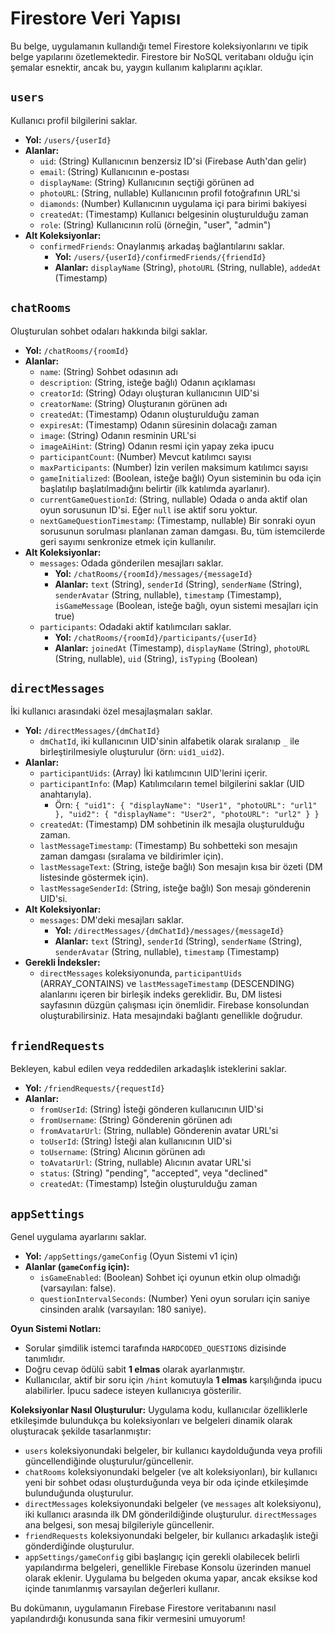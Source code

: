 
# Firestore Veri Yapısı

Bu belge, uygulamanın kullandığı temel Firestore koleksiyonlarını ve tipik belge yapılarını özetlemektedir. Firestore bir NoSQL veritabanı olduğu için şemalar esnektir, ancak bu, yaygın kullanım kalıplarını açıklar.

## `users`
Kullanıcı profil bilgilerini saklar.
- **Yol:** `/users/{userId}`
- **Alanlar:**
  - `uid`: (String) Kullanıcının benzersiz ID'si (Firebase Auth'dan gelir)
  - `email`: (String) Kullanıcının e-postası
  - `displayName`: (String) Kullanıcının seçtiği görünen ad
  - `photoURL`: (String, nullable) Kullanıcının profil fotoğrafının URL'si
  - `diamonds`: (Number) Kullanıcının uygulama içi para birimi bakiyesi
  - `createdAt`: (Timestamp) Kullanıcı belgesinin oluşturulduğu zaman
  - `role`: (String) Kullanıcının rolü (örneğin, "user", "admin")
- **Alt Koleksiyonlar:**
  - `confirmedFriends`: Onaylanmış arkadaş bağlantılarını saklar.
    - **Yol:** `/users/{userId}/confirmedFriends/{friendId}`
    - **Alanlar:** `displayName` (String), `photoURL` (String, nullable), `addedAt` (Timestamp)

## `chatRooms`
Oluşturulan sohbet odaları hakkında bilgi saklar.
- **Yol:** `/chatRooms/{roomId}`
- **Alanlar:**
  - `name`: (String) Sohbet odasının adı
  - `description`: (String, isteğe bağlı) Odanın açıklaması
  - `creatorId`: (String) Odayı oluşturan kullanıcının UID'si
  - `creatorName`: (String) Oluşturanın görünen adı
  - `createdAt`: (Timestamp) Odanın oluşturulduğu zaman
  - `expiresAt`: (Timestamp) Odanın süresinin dolacağı zaman
  - `image`: (String) Odanın resminin URL'si
  - `imageAiHint`: (String) Odanın resmi için yapay zeka ipucu
  - `participantCount`: (Number) Mevcut katılımcı sayısı
  - `maxParticipants`: (Number) İzin verilen maksimum katılımcı sayısı
  - `gameInitialized`: (Boolean, isteğe bağlı) Oyun sisteminin bu oda için başlatılıp başlatılmadığını belirtir (ilk katılımda ayarlanır).
  - `currentGameQuestionId`: (String, nullable) Odada o anda aktif olan oyun sorusunun ID'si. Eğer `null` ise aktif soru yoktur.
  - `nextGameQuestionTimestamp`: (Timestamp, nullable) Bir sonraki oyun sorusunun sorulması planlanan zaman damgası. Bu, tüm istemcilerde geri sayımı senkronize etmek için kullanılır.
- **Alt Koleksiyonlar:**
  - `messages`: Odada gönderilen mesajları saklar.
    - **Yol:** `/chatRooms/{roomId}/messages/{messageId}`
    - **Alanlar:** `text` (String), `senderId` (String), `senderName` (String), `senderAvatar` (String, nullable), `timestamp` (Timestamp), `isGameMessage` (Boolean, isteğe bağlı, oyun sistemi mesajları için true)
  - `participants`: Odadaki aktif katılımcıları saklar.
    - **Yol:** `/chatRooms/{roomId}/participants/{userId}`
    - **Alanlar:** `joinedAt` (Timestamp), `displayName` (String), `photoURL` (String, nullable), `uid` (String), `isTyping` (Boolean)

## `directMessages`
İki kullanıcı arasındaki özel mesajlaşmaları saklar.
- **Yol:** `/directMessages/{dmChatId}`
  - `dmChatId`, iki kullanıcının UID'sinin alfabetik olarak sıralanıp `_` ile birleştirilmesiyle oluşturulur (örn: `uid1_uid2`).
- **Alanlar:**
  - `participantUids`: (Array<String>) İki katılımcının UID'lerini içerir.
  - `participantInfo`: (Map) Katılımcıların temel bilgilerini saklar (UID anahtarıyla).
    - Örn: `{ "uid1": { "displayName": "User1", "photoURL": "url1" }, "uid2": { "displayName": "User2", "photoURL": "url2" } }`
  - `createdAt`: (Timestamp) DM sohbetinin ilk mesajla oluşturulduğu zaman.
  - `lastMessageTimestamp`: (Timestamp) Bu sohbetteki son mesajın zaman damgası (sıralama ve bildirimler için).
  - `lastMessageText`: (String, isteğe bağlı) Son mesajın kısa bir özeti (DM listesinde göstermek için).
  - `lastMessageSenderId`: (String, isteğe bağlı) Son mesajı gönderenin UID'si.
- **Alt Koleksiyonlar:**
  - `messages`: DM'deki mesajları saklar.
    - **Yol:** `/directMessages/{dmChatId}/messages/{messageId}`
    - **Alanlar:** `text` (String), `senderId` (String), `senderName` (String), `senderAvatar` (String, nullable), `timestamp` (Timestamp)
- **Gerekli İndeksler:**
  - `directMessages` koleksiyonunda, `participantUids` (ARRAY_CONTAINS) ve `lastMessageTimestamp` (DESCENDING) alanlarını içeren bir birleşik indeks gereklidir. Bu, DM listesi sayfasının düzgün çalışması için önemlidir. Firebase konsolundan oluşturabilirsiniz. Hata mesajındaki bağlantı genellikle doğrudur.

## `friendRequests`
Bekleyen, kabul edilen veya reddedilen arkadaşlık isteklerini saklar.
- **Yol:** `/friendRequests/{requestId}`
- **Alanlar:**
  - `fromUserId`: (String) İsteği gönderen kullanıcının UID'si
  - `fromUsername`: (String) Gönderenin görünen adı
  - `fromAvatarUrl`: (String, nullable) Gönderenin avatar URL'si
  - `toUserId`: (String) İsteği alan kullanıcının UID'si
  - `toUsername`: (String) Alıcının görünen adı
  - `toAvatarUrl`: (String, nullable) Alıcının avatar URL'si
  - `status`: (String) "pending", "accepted", veya "declined"
  - `createdAt`: (Timestamp) İsteğin oluşturulduğu zaman

## `appSettings`
Genel uygulama ayarlarını saklar.
- **Yol:** `/appSettings/gameConfig` (Oyun Sistemi v1 için)
- **Alanlar (`gameConfig` için):**
  - `isGameEnabled`: (Boolean) Sohbet içi oyunun etkin olup olmadığı (varsayılan: false).
  - `questionIntervalSeconds`: (Number) Yeni oyun soruları için saniye cinsinden aralık (varsayılan: 180 saniye).

**Oyun Sistemi Notları:**
- Sorular şimdilik istemci tarafında `HARDCODED_QUESTIONS` dizisinde tanımlıdır.
- Doğru cevap ödülü sabit **1 elmas** olarak ayarlanmıştır.
- Kullanıcılar, aktif bir soru için `/hint` komutuyla **1 elmas** karşılığında ipucu alabilirler. İpucu sadece isteyen kullanıcıya gösterilir.

**Koleksiyonlar Nasıl Oluşturulur:**
Uygulama kodu, kullanıcılar özelliklerle etkileşimde bulundukça bu koleksiyonları ve belgeleri dinamik olarak oluşturacak şekilde tasarlanmıştır:
- `users` koleksiyonundaki belgeler, bir kullanıcı kaydolduğunda veya profili güncellendiğinde oluşturulur/güncellenir.
- `chatRooms` koleksiyonundaki belgeler (ve alt koleksiyonları), bir kullanıcı yeni bir sohbet odası oluşturduğunda veya bir oda içinde etkileşimde bulunduğunda oluşturulur.
- `directMessages` koleksiyonundaki belgeler (ve `messages` alt koleksiyonu), iki kullanıcı arasında ilk DM gönderildiğinde oluşturulur. `directMessages` ana belgesi, son mesaj bilgileriyle güncellenir.
- `friendRequests` koleksiyonundaki belgeler, bir kullanıcı arkadaşlık isteği gönderdiğinde oluşturulur.
- `appSettings/gameConfig` gibi başlangıç için gerekli olabilecek belirli yapılandırma belgeleri, genellikle Firebase Konsolu üzerinden manuel olarak eklenir. Uygulama bu belgeden okuma yapar, ancak eksikse kod içinde tanımlanmış varsayılan değerleri kullanır.

Bu dokümanın, uygulamanın Firebase Firestore veritabanını nasıl yapılandırdığı konusunda sana fikir vermesini umuyorum!
